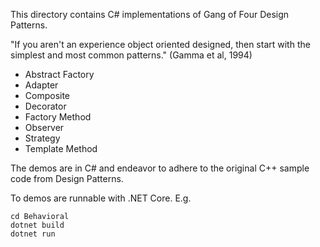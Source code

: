 This directory contains C# implementations of Gang of Four Design Patterns.

"If you aren't an experience object oriented designed, then start with the simplest and most common patterns." (Gamma et al, 1994)

* Abstract Factory
* Adapter
* Composite
* Decorator
* Factory Method
* Observer
* Strategy 
* Template Method

The demos are in C# and endeavor to adhere to the original C++ sample code from Design Patterns. 

To demos are runnable with .NET Core. E.g.

```
cd Behavioral
dotnet build
dotnet run
```
